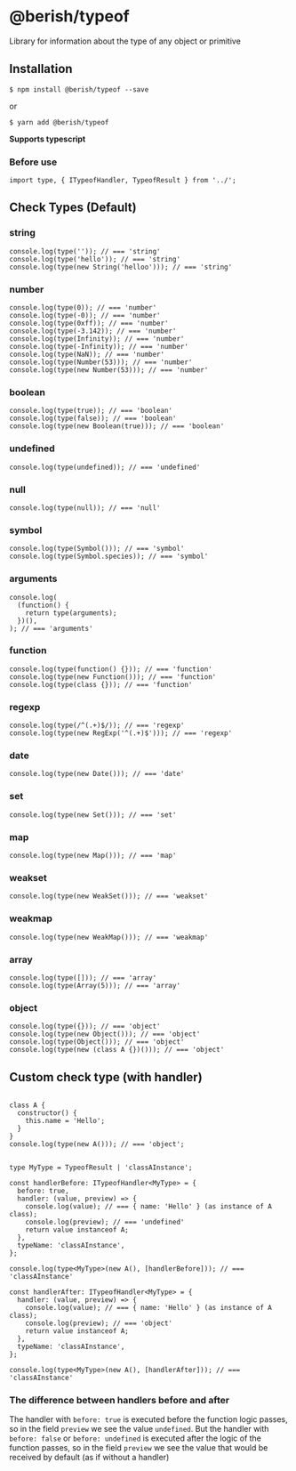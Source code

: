 # @berish/typeof

Library for information about the type of any object or primitive

## Installation

```
$ npm install @berish/typeof --save
```

or

```
$ yarn add @berish/typeof
```

**Supports typescript**

### Before use

```
import type, { ITypeofHandler, TypeofResult } from '../';
```

## Check Types (Default)

### string

```
console.log(type('')); // === 'string'
console.log(type('hello')); // === 'string'
console.log(type(new String('helloo'))); // === 'string'
```

### number

```
console.log(type(0)); // === 'number'
console.log(type(-0)); // === 'number'
console.log(type(0xff)); // === 'number'
console.log(type(-3.142)); // === 'number'
console.log(type(Infinity)); // === 'number'
console.log(type(-Infinity)); // === 'number'
console.log(type(NaN)); // === 'number'
console.log(type(Number(53))); // === 'number'
console.log(type(new Number(53))); // === 'number'
```

### boolean

```
console.log(type(true)); // === 'boolean'
console.log(type(false)); // === 'boolean'
console.log(type(new Boolean(true))); // === 'boolean'
```

### undefined

```
console.log(type(undefined)); // === 'undefined'
```

### null

```
console.log(type(null)); // === 'null'
```

### symbol

```
console.log(type(Symbol())); // === 'symbol'
console.log(type(Symbol.species)); // === 'symbol'
```

### arguments

```
console.log(
  (function() {
    return type(arguments);
  })(),
); // === 'arguments'
```

### function

```
console.log(type(function() {})); // === 'function'
console.log(type(new Function())); // === 'function'
console.log(type(class {})); // === 'function'
```

### regexp

```
console.log(type(/^(.+)$/)); // === 'regexp'
console.log(type(new RegExp('^(.+)$'))); // === 'regexp'
```

### date

```
console.log(type(new Date())); // === 'date'
```

### set

```
console.log(type(new Set())); // === 'set'
```

### map

```
console.log(type(new Map())); // === 'map'
```

### weakset

```
console.log(type(new WeakSet())); // === 'weakset'
```

### weakmap

```
console.log(type(new WeakMap())); // === 'weakmap'
```

### array

```
console.log(type([])); // === 'array'
console.log(type(Array(5))); // === 'array'
```

### object

```
console.log(type({})); // === 'object'
console.log(type(new Object())); // === 'object'
console.log(type(Object())); // === 'object'
console.log(type(new (class A {})())); // === 'object'
```

## Custom check type (with handler)

```

class A {
  constructor() {
    this.name = 'Hello';
  }
}
console.log(type(new A())); // === 'object';


type MyType = TypeofResult | 'classAInstance';

const handlerBefore: ITypeofHandler<MyType> = {
  before: true,
  handler: (value, preview) => {
    console.log(value); // === { name: 'Hello' } (as instance of A class);
    console.log(preview); // === 'undefined'
    return value instanceof A;
  },
  typeName: 'classAInstance',
};

console.log(type<MyType>(new A(), [handlerBefore])); // === 'classAInstance'

const handlerAfter: ITypeofHandler<MyType> = {
  handler: (value, preview) => {
    console.log(value); // === { name: 'Hello' } (as instance of A class);
    console.log(preview); // === 'object'
    return value instanceof A;
  },
  typeName: 'classAInstance',
};

console.log(type<MyType>(new A(), [handlerAfter])); // === 'classAInstance'

```

### The difference between handlers before and after

The handler with `before: true` is executed before the function logic passes, so in the field `preview` we see the value `undefined`.
But the handler with `before: false` or `before: undefined` is executed after the logic of the function passes, so in the field `preview` we see the value that would be received by default (as if without a handler)
